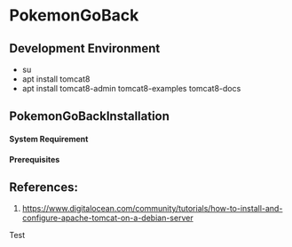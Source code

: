 # PokemonGoBack

## Development Environment
- su
- apt install tomcat8
- apt install tomcat8-admin tomcat8-examples tomcat8-docs

## PokemonGoBackInstallation

#### System Requirement


#### Prerequisites


## References:
1. https://www.digitalocean.com/community/tutorials/how-to-install-and-configure-apache-tomcat-on-a-debian-server

Test
